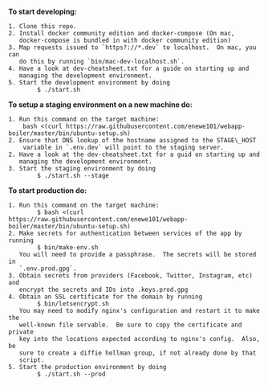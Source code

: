 **To start developing:**

    1. Clone this repo.
    2. Install docker community edition and docker-compose (On mac,
	   docker-compose is bundled in with docker community edition)
    3. Map requests issued to `https?://*.dev` to localhost.  On mac, you can
	   do this by running `bin/mac-dev-localhost.sh`.
	4. Have a look at dev-cheatsheet.txt for a guide on starting up and
	   managing the development environment.
	5. Start the development environment by doing 
            $ ./start.sh

**To setup a staging environment on a new machine do:**

    1. Run this command on the target machine:
        bash <(curl https://raw.githubusercontent.com/enewe101/webapp-boiler/master/bin/ubuntu-setup.sh)
	2. Ensure that DNS lookup of the hostname assigned to the STAGE\_HOST 
        variable in `.env.dev` will point to the staging server.
    2. Have a look at the dev-cheatsheet.txt for a guid on starting up and
	   managing the development environment.
	3. Start the staging environment by doing 
            $ ./start.sh --stage


**To start production do:**

    1. Run this command on the target machine:
			$ bash <(curl https://raw.githubusercontent.com/enewe101/webapp-boiler/master/bin/ubuntu-setup.sh)
    2. Make secrets for authentication between services of the app by running
            $ bin/make-env.sh
       You will need to provide a passphrase.  The secrets will be stored in 
       `.env.prod.gpg`.
    3. Obtain secrets from providers (Facebook, Twitter, Instagram, etc) and
       encrypt the secrets and IDs into .keys.prod.gpg
	4. Obtain an SSL certificate for the domain by running
            $ bin/letsencrypt.sh
       You may need to modify nginx's configuration and restart it to make the
       well-known file servable.  Be sure to copy the certificate and private
       key into the locations expected according to nginx's config.  Also, be
       sure to create a diffie hellman group, if not already done by that 
       script.
	5. Start the production environment by doing 
            $ ./start.sh --prod


